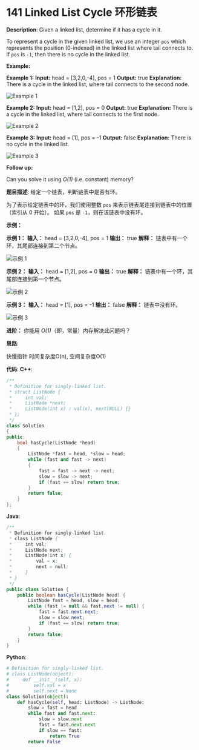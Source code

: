 # 141 Linked List Cycle 环形链表

__Description__:
Given a linked list, determine if it has a cycle in it.

To represent a cycle in the given linked list, we use an integer `pos` which represents the position (0-indexed) in the linked list where tail connects to. If `pos` is `-1`, then there is no cycle in the linked list.

**Example:**

**Example 1:**
**Input:** head = [3,2,0,-4], pos = 1
**Output:** true
**Explanation:** There is a cycle in the linked list, where tail connects to the second node.

![Example 1](https://assets.leetcode.com/uploads/2018/12/07/circularlinkedlist.png)

**Example 2:**
**Input:** head = [1,2], pos = 0
**Output:** true
**Explanation:** There is a cycle in the linked list, where tail connects to the first node.

![Example 2](https://assets.leetcode.com/uploads/2018/12/07/circularlinkedlist_test2.png)

**Example 3:**
**Input:** head = [1], pos = -1
**Output:** false
**Explanation:** There is no cycle in the linked list.

![Example 3](https://assets.leetcode.com/uploads/2018/12/07/circularlinkedlist_test3.png)

**Follow up:**

Can you solve it using *O(1)* (i.e. constant) memory?

__题目描述__:
给定一个链表，判断链表中是否有环。

为了表示给定链表中的环，我们使用整数 `pos` 来表示链表尾连接到链表中的位置（索引从 0 开始）。 如果 `pos` 是 `-1`，则在该链表中没有环。

**示例：**

**示例 1：**
**输入：**
head = [3,2,0,-4], pos = 1
**输出：**
true
**解释：**
链表中有一个环，其尾部连接到第二个节点。

![示例 1](https://assets.leetcode.com/uploads/2018/12/07/circularlinkedlist.png)

**示例 2：**
**输入：**
head = [1,2], pos = 0
**输出：**
true
**解释：**
链表中有一个环，其尾部连接到第一个节点。

![示例 2](https://assets.leetcode.com/uploads/2018/12/07/circularlinkedlist_test2.png)

**示例 3：**
**输入：**
head = [1], pos = -1
**输出：**
false
**解释：**
链表中没有环。

![示例 3](https://assets.leetcode.com/uploads/2018/12/07/circularlinkedlist_test3.png)

**进阶：**
你能用 *O(1)*（即，常量）内存解决此问题吗？

__思路__:

快慢指针
时间复杂度O(n), 空间复杂度O(1)

__代码__:
__C++__:

```C++
/**
 * Definition for singly-linked list.
 * struct ListNode {
 *     int val;
 *     ListNode *next;
 *     ListNode(int x) : val(x), next(NULL) {}
 * };
 */
class Solution 
{
public:
    bool hasCycle(ListNode *head) 
    {
        ListNode *fast = head, *slow = head;
        while (fast and fast -> next) 
        {            
            fast = fast -> next -> next;
            slow = slow -> next;
            if (fast == slow) return true;
        }
        return false;
    }
};
```

__Java__:

```Java
/**
 * Definition for singly-linked list.
 * class ListNode {
 *     int val;
 *     ListNode next;
 *     ListNode(int x) {
 *         val = x;
 *         next = null;
 *     }
 * }
 */
public class Solution {
    public boolean hasCycle(ListNode head) {
        ListNode fast = head, slow = head;
        while (fast != null && fast.next != null) {            
            fast = fast.next.next;
            slow = slow.next;
            if (fast == slow) return true;
        }
        return false;
    }
}
```

__Python__:

```Python
# Definition for singly-linked list.
# class ListNode(object):
#     def __init__(self, x):
#         self.val = x
#         self.next = None
class Solution(object):
    def hasCycle(self, head: ListNode) -> ListNode:
        slow = fast = head
        while fast and fast.next:
            slow = slow.next
            fast = fast.next.next
            if slow == fast:
                return True
        return False
```
